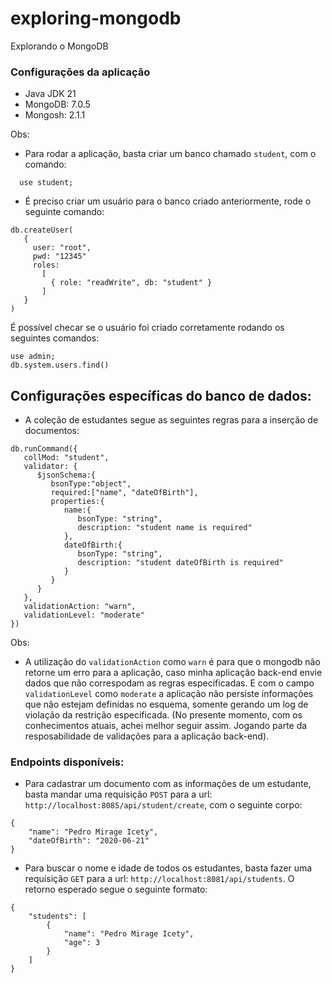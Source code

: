 # exploring-mongodb
Explorando o MongoDB

### Configurações da aplicação

* Java JDK 21
* MongoDB: 7.0.5
* Mongosh: 2.1.1

Obs: 

- Para rodar a aplicação, basta criar um banco chamado `student`, com o comando:

```
  use student;
```

- É preciso criar um usuário para o banco criado anteriormente, rode o seguinte comando:

```
db.createUser(
   {
     user: "root",
     pwd: "12345"
     roles:
       [
         { role: "readWrite", db: "student" }
       ]
   }
)
```

É possível checar se o usuário foi criado corretamente rodando os seguintes comandos:

```
use admin;
db.system.users.find()
```

## Configurações específicas do banco de dados:

* A coleção de estudantes segue as seguintes regras para a inserção de documentos:

```
db.runCommand({
   collMod: "student",
   validator: {
      $jsonSchema:{
         bsonType:"object",
         required:["name", "dateOfBirth"],
         properties:{
            name:{
               bsonType: "string",
               description: "student name is required"
            },
            dateOfBirth:{
               bsonType: "string",
               description: "student dateOfBirth is required"
            }
         }
      }
   },
   validationAction: "warn", 
   validationLevel: "moderate"
})
```

Obs:

- A utilização do `validationAction` como `warn` é para que o mongodb não retorne um erro para a aplicação, caso minha aplicação back-end envie dados que não correspodam as regras especificadas. E com o campo `validationLevel` como `moderate` a aplicação não persiste informações que não estejam definidas no esquema, somente gerando um log de violação da restrição especificada. (No presente momento, com os conhecimentos atuais, achei melhor seguir assim. Jogando parte da resposabilidade de validações para a aplicação back-end). 

### Endpoints disponíveis:


* Para cadastrar um documento com as informações de um estudante, basta mandar uma requisição `POST` para a url: `http://localhost:8085/api/student/create`, com o seguinte corpo: 

```
{
	"name": "Pedro Mirage Icety",
	"dateOfBirth": "2020-06-21"
}
```

* Para buscar o nome e idade de todos os estudantes, basta fazer uma requisição `GET` para a url: `http://localhost:8081/api/students`. O retorno esperado segue o seguinte formato:

```
{
	"students": [
		{
			"name": "Pedro Mirage Icety",
			"age": 3
		}
	]
}
``` 
